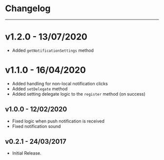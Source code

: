 # Changelog

---

# v1.2.0 - 13/07/2020

- Added `getNotificationSettings` method

# v1.1.0 - 16/04/2020

- Added handling for non-local notification clicks
- Added `setDelegate` method
- Added setting delegate logic to the `register` method (on success)

## v1.0.0 - 12/02/2020

- Fixed logic when push notification is received
- Fixed notification sound

## v0.2.1 - 24/03/2017

- Initial Release.
